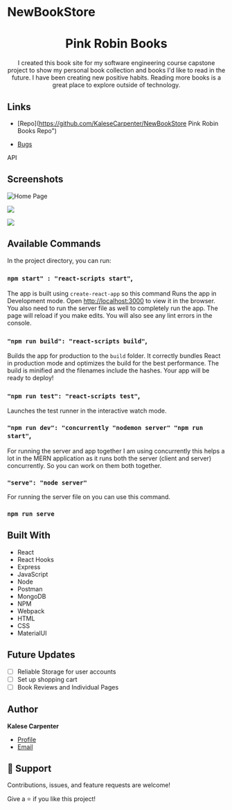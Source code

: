 # NewBookStore

<h1 align="center">Pink Robin Books</h1>

<p align="center">I created this book site for my software engineering course capstone project to show my personal book collection and books I'd like to read in the future. I have been creating new positive habits. Reading more books is a great place to explore outside of technology. </p>

## Links

- [Repo](https://github.com/KaleseCarpenter/NewBookStore<project-name> Pink Robin Books<project-name> Repo")


- [Bugs](https://github.com/Rohit19060/<project-name>/issues "Add Book and Delete Book wasn't re-routing back to the books page with useEffect updating the DOM. Currently using window.location  ")

API

## Screenshots

![Home Page](/screenshots/1.png "Home Page")

![](/screenshots/2.png)

![](/screenshots/3.png)

## Available Commands

In the project directory, you can run:

### `npm start" : "react-scripts start"`,

The app is built using `create-react-app` so this command Runs the app in Development mode. Open [http://localhost:3000](http://localhost:3000) to view it in the browser. You also need to run the server file as well to completely run the app. The page will reload if you make edits.
You will also see any lint errors in the console.

### `"npm run build": "react-scripts build"`,

Builds the app for production to the `build` folder. It correctly bundles React in production mode and optimizes the build for the best performance. The build is minified and the filenames include the hashes. Your app will be ready to deploy!

### `"npm run test": "react-scripts test"`,

Launches the test runner in the interactive watch mode.

### `"npm run dev": "concurrently "nodemon server" "npm run start"`,

For running the server and app together I am using concurrently this helps a lot in the MERN application as it runs both the server (client and server) concurrently. So you can work on them both together.

### `"serve": "node server"`

For running the server file on you can use this command.

### `npm run serve`

## Built With

- React
- React Hooks
- Express
- JavaScript
- Node
- Postman
- MongoDB
- NPM
- Webpack
- HTML
- CSS
- MaterialUI

## Future Updates

- [ ] Reliable Storage for user accounts
- [ ] Set up shopping cart
- [ ] Book Reviews and Individual Pages

## Author

**Kalese Carpenter**

- [Profile](https://github.com/kalesecarpenter "Kalese Carpenter")
- [Email](mailto:kalesecarpenter@gmail.com?subject=Hi "Hello There!")


## 🤝 Support

Contributions, issues, and feature requests are welcome!

Give a ⭐️ if you like this project!

